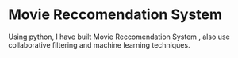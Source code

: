 # Movie Reccomendation System

Using python, I have built Movie Reccomendation System , also use collaborative filtering and machine learning techniques.
